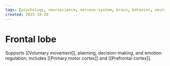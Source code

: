 ```yaml
---
tags: [psychology, neuroscience, nervous-system, brain, behavior, neurotransmitters]
created: 2025-10-20
---
```

# Frontal lobe

Supports [[Voluntary movement]], planning, decision-making, and emotion regulation; includes [[Primary motor cortex]] and [[Prefrontal cortex]].
